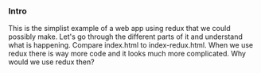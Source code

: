 ### Intro
This is the simplist example of a web app using redux that we could possibly make. Let's go through the different parts of it and understand what is happening.
Compare index.html to index-redux.html. When we use redux there is way more code and it looks much more complicated. Why would we use redux then?

